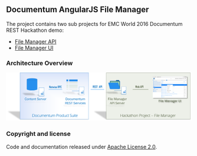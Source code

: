 ## Documentum AngularJS File Manager

The project contains two sub projects for EMC World 2016 Documentum REST Hackathon demo:
* [File Manager API](https://github.com/Enterprise-Content-Management/emcworld2016-hackathon-documentum-rest/tree/master/file-manager-api)
* [File Manager UI](https://github.com/Enterprise-Content-Management/emcworld2016-hackathon-documentum-rest/tree/master/file-manager-ui)

### Architecture Overview
![File Manager Architecture Overview](/resources/dctm-filemanager.png?raw=true)


### Copyright and license

Code and documentation released under [Apache License 2.0](https://raw.githubusercontent.com/Enterprise-Content-Management/emcworld2016-hackathon-documentum-rest/master/LICENSE).




